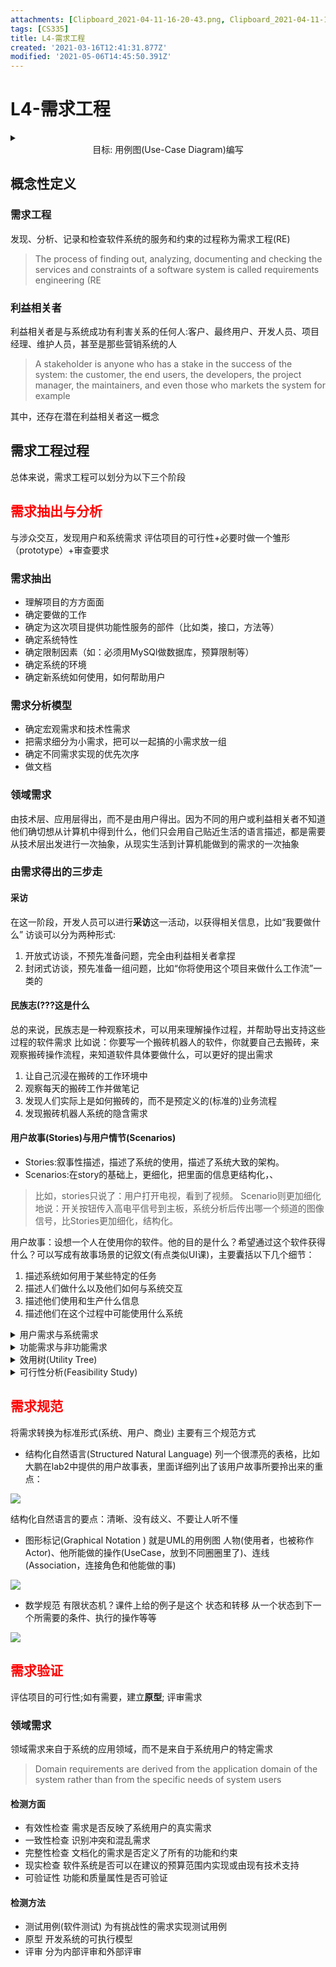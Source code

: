 ```yaml
---
attachments: [Clipboard_2021-04-11-16-20-43.png, Clipboard_2021-04-11-16-30-39.png, Clipboard_2021-04-11-16-33-39.png, Clipboard_2021-04-11-16-37-37.png, Clipboard_2021-05-02-10-30-38.png, Clipboard_2021-05-06-22-44-22.png, Clipboard_2021-05-06-22-45-50.png]
tags: [CS335]
title: L4-需求工程
created: '2021-03-16T12:41:31.877Z'
modified: '2021-05-06T14:45:50.391Z'
---
```


# L4-需求工程

<markdown>
  <details>
    <summary><center>目标: 用例图(Use-Case Diagram)编写</center></summary>

结构如下：

![](@attachment/Clipboard_2021-05-02-10-30-38.png)

### 基本构成
由五个部分组成
- 包边界
大的项目边界，包含了用例、角色和主题
- 角色(小人+底下的角色名)
是所有可能与这个系统交互的人或系统
- 主体边界
显示的是被考虑的主体的边界。边界内的是所有该系统包含的用例
- 用例
用例指定主体可以是一个或多个角色
用例的外观是一个椭圆，定义了主体的行为而不去考虑其内部结构，指定了主体提供给用户的有用功能的一个单元
- 联系
角色与样例之间的联系，用实线表示

### 用例图的扩展
![](@attachment/Clipboard_2021-05-06-22-44-22.png)
use case不够用，有其他use case要加入，就extend,注意辨析extending use case和extended use case的先后关系（上面图里有）

### 用例图的包含
![](@attachment/Clipboard_2021-05-06-22-45-50.png)
</details>
</markdown>

## 概念性定义
### 需求工程
发现、分析、记录和检查软件系统的服务和约束的过程称为需求工程(RE)
> The process of finding out, analyzing, documenting and checking the services and constraints of a software system is called requirements engineering (RE
### 利益相关者
利益相关者是与系统成功有利害关系的任何人:客户、最终用户、开发人员、项目经理、维护人员，甚至是那些营销系统的人
> A stakeholder is anyone who has a stake in the success of the system: the customer, the end users, the developers, the project manager, the maintainers, and even those who markets the system for example

其中，还存在潜在利益相关者这一概念

## 需求工程过程
总体来说，需求工程可以划分为以下三个阶段
## <font color="red">需求抽出与分析</font>
与涉众交互，发现用户和系统需求
评估项目的可行性+必要时做一个雏形（prototype）+审查要求
### 需求抽出
- 理解项目的方方面面
- 确定要做的工作
- 确定为这次项目提供功能性服务的部件（比如类，接口，方法等）
- 确定系统特性
- 确定限制因素（如：必须用MySQl做数据库，预算限制等）
- 确定系统的环境
- 确定新系统如何使用，如何帮助用户

### 需求分析模型
- 确定宏观需求和技术性需求
- 把需求细分为小需求，把可以一起搞的小需求放一组
- 确定不同需求实现的优先次序
- 做文档

### 领域需求
由技术层、应用层得出，而不是由用户得出。因为不同的用户或利益相关者不知道他们确切想从计算机中得到什么，他们只会用自己贴近生活的语言描述，都是需要从技术层出发进行一次抽象，从现实生活到计算机能做到的需求的一次抽象

### 由需求得出的三步走
#### **采访**
 在这一阶段，开发人员可以进行**采访**这一活动，以获得相关信息，比如“我要做什么”
访谈可以分为两种形式: 
1. 开放式访谈，不预先准备问题，完全由利益相关者拿捏
2. 封闭式访谈，预先准备一组问题，比如“你将使用这个项目来做什么工作流”一类的

#### **民族志**(???这是什么
 总的来说，民族志是一种观察技术，可以用来理解操作过程，并帮助导出支持这些过程的软件需求
 比如说：你要写一个搬砖机器人的软件，你就要自己去搬砖，来观察搬砖操作流程，来知道软件具体要做什么，可以更好的提出需求
1. 让自己沉浸在搬砖的工作环境中
2. 观察每天的搬砖工作并做笔记
3. 发现人们实际上是如何搬砖的，而不是预定义的(标准的)业务流程
4. 发现搬砖机器人系统的隐含需求

#### **用户故事(Stories)与用户情节(Scenarios)**
- Stories:叙事性描述，描述了系统的使用，描述了系统大致的架构。
- Scenarios:在story的基础上，更细化，把里面的信息更结构化，、
> 比如，stories只说了：用户打开电视，看到了视频。
Scenario则更加细化地说：开关按钮传入高电平信号到主板，系统分析后传出哪一个频道的图像信号，比Stories更加细化，结构化。

用户故事：设想一个人在使用你的软件。他的目的是什么？希望通过这个软件获得什么？可以写成有故事场景的记叙文(有点类似UI课)，主要囊括以下几个细节：
1. 描述系统如何用于某些特定的任务
2. 描述人们做什么以及他们如何与系统交互
3. 描述他们使用和生产什么信息
4. 描述他们在这个过程中可能使用什么系统
<details>
  <summary>用户需求与系统需求</summary>
  <markdown>
### 用户需求
- 通常用图表用自然语言编写抽象声明的服务,系统应该提供或约束系统
- 通常是为非技术人员编写的
### 系统需求
- 详细描述软件系统的服务和操作约束
- 定义具体要实现的内容
- 它可能是系统投资者和软件之间的合同的一部分
- 通常是为技术人员编写的
  </markdown>
</details>

<details>
  <summary>功能需求与非功能需求</summary>
  <markdown>
### 功能需求
- 表现为系统所需要实现的功能
- 根据要开发的系统的性质，重点可能会转移到系统的其他方面
> 规定开发人员必须在产品中实现的软件功能，用户利用这些功能来完成任务，满足业务需求。功能需求有时也被称作行为需求 （behavīoral requirement），因为习惯上总是用“应该”对其进行描述：“系统应该发送电子邮件来通知用户已接受其预定”。功能需求描述是开发人员需要实现什 么。注意：用户需求不总是被转变成功能需求。产品特性，所谓特性（feature），是指一组逻辑上相关的功能需求，它们为用户提供某项功能，使业务目标 得以满足。对商业软件而言，特性则是一组能被客户识别，并帮助他决定是否购买的需求，也就是产品说明书中用着重号标明的部分。客户希望得到的产品特性和用 户的任务相关的需求不完全是一回事。一项特性可以包括多个用例，每个用例又要求实现多项功能需求，以便用户能够执行某项任务

### 非功能需求
- 将系统的特性作为一个整体来指定
- 非功能性需求比单独的功能性需求更重要
- 更难实现
- 具体表现在运行速度、安全性、可靠性、扩展性等等方面
> 指依一些条件判断系统运作情形或其特性，而不是针对系统特定行为的需求。包括安全性、可靠性、互操作性、健壮性、易使用性、可维护性、可移植性、可重用性、可扩充性

  </markdown>
</details>

<details>
  <summary>效用树(Utility Tree)</summary>
  <markdown>
### 什么是效用树
一种判断非功能性需求优先级的树，以确定在不惹利益相关者生气的情况下(?)率先实现哪些需求
### 搭建效用树
- 根节点(2333)是被称作Utility的占位符标签
- 根节点的子节点，也就是树的第二层包含广泛的质量属性类别
- 树的第三个层次精炼了这些类别，把大类细分化小
- 需求被捕获为场景，装进用户故事
每个场景都由系统买家和架构师进行评级，级别分别为低(L)、中(M)或高(H)。•具有(H,H)评级的场景是最值得关注的场景

![](@attachment/Clipboard_2021-04-11-16-20-43.png)

  </markdown>
</details>

<details>
  <summary>可行性分析(Feasibility Study)</summary>
  <markdown>
主要分为两块：
### 商业可行性分析
- 运行可行性
拟议的系统将如何影响组织结构、工作程序和人员
- 经济可行性
评估项目的成本和收益，也被称作**成本-收益分析(cost-benifit analysis)**
### 技术可行性分析
- 技术可行性
评估所提议的技术解决方案的实用性以及技术技能、专门知识和资源的可用性
- 计划可行性
研究是否能在规定的时间内按时完成
  </markdown>
</details>

## <font color="red">需求规范</font>
将需求转换为标准形式(系统、用户、商业)
主要有三个规范方式
- 结构化自然语言(Structured Natural Language)
列一个很漂亮的表格，比如大鹏在lab2中提供的用户故事表，里面详细列出了该用户故事所要拎出来的重点：

![](@attachment/Clipboard_2021-04-11-16-30-39.png)

结构化自然语言的要点：清晰、没有歧义、不要让人听不懂

- 图形标记(Graphical Notation )
就是UML的用例图
人物(使用者，也被称作Actor)、他所能做的操作(UseCase，放到不同圈圈里了)、连线(Association，连接角色和他能做的事)

![](@attachment/Clipboard_2021-04-11-16-33-39.png)

- 数学规范
有限状态机？课件上给的例子是这个
状态和转移
从一个状态到下一个所需要的条件、执行的操作等等

![](@attachment/Clipboard_2021-04-11-16-37-37.png)

## <font color="red">需求验证</font>
评估项目的可行性;如有需要，建立**原型**; 评审需求

### 领域需求
领域需求来自于系统的应用领域，而不是来自于系统用户的特定需求
> Domain requirements are derived from the application domain of the system rather than from the specific needs of system users

#### 检测方面
- 有效性检查
需求是否反映了系统用户的真实需求
- 一致性检查
识别冲突和混乱需求
- 完整性检查
文档化的需求是否定义了所有的功能和约束
- 现实检查
软件系统是否可以在建议的预算范围内实现或由现有技术支持
- 可验证性
功能和质量属性是否可验证

#### 检测方法
- 测试用例(软件测试)
为有挑战性的需求实现测试用例
- 原型
开发系统的可执行模型
- 评审
分为内部评审和外部评审








